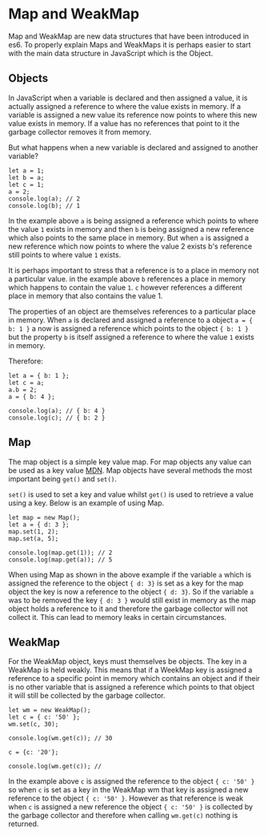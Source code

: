 #  Map and WeakMap

Map and WeakMap are new data structures that have been introduced in es6. To properly explain Maps and WeakMaps it is perhaps easier to start with the main data structure in JavaScript which is the Object.

##  Objects

In JavaScript when a variable is declared and then assigned a value, it is actually assigned a reference to where the value exists in memory. If a variable is assigned a new value its reference now points to where this new value exists in memory. If a value has no references that point to it the garbage collector removes it from memory. 

But what happens when a new variable is declared and assigned to another variable?

```
let a = 1;
let b = a;
let c = 1;
a = 2;
console.log(a); // 2
console.log(b); // 1
```

In the example above `a` is being assigned a reference which points to where the value `1` exists in memory and then `b` is being assigned a new reference which also points to the same place in memory. But when `a` is assigned a new reference which now points to where the value 2 exists b's reference still points to where value `1` exists.

It is perhaps important to stress that a reference is to a place in memory not a particular value. in the example above `b` references a place in memory which happens to contain the value `1`. `c` however references a different place in memory that also contains the value 1.

The properties of an object are themselves references to a particular place in memory. When `a` is declared and assigned a reference to a object `a = { b: 1 }` a now is assigned a reference which points to the object `{ b: 1 }` but the property `b` is itself assigned a reference to where the value `1` exists in memory.

Therefore:

```
let a = { b: 1 };
let c = a;
a.b = 2;
a = { b: 4 };

console.log(a); // { b: 4 }
console.log(c); // { b: 2 }
```

## Map

The map object is a simple key value map. For map objects any value can be used as a key value [MDN](https://developer.mozilla.org/en/docs/Web/JavaScript/Reference/Global_Objects/Map). Map objects have several methods the most important being `get()` and `set()`.

`set()` is used to set a key and value whilst `get()` is used to retrieve a value using a key. Below is an example of using Map.

```
let map = new Map();
let a = { d: 3 };
map.set(1, 2);
map.set(a, 5);

console.log(map.get(1)); // 2
console.log(map.get(a)); // 5
```
When using Map as shown in the above example if the variable `a` which is assigned the reference to the object `{ d: 3}` is set as a key for the map object the key is now a reference to the object `{ d: 3}`. So if the variable `a` was to be removed the key `{ d: 3 }` would still exist in memory as the map object holds a reference to it and therefore the garbage collector will not collect it. This can lead to memory leaks in certain circumstances.

## WeakMap 

For the WeakMap object, keys must themselves be objects. The key in a WeakMap is held weakly. This means that if a WeekMap key is assigned a reference to a specific point in memory which contains an object and if their is no other variable that is assigned a reference which points to that object it will still be collected by the garbage collector.

```
let wm = new WeakMap();
let c = { c: '50' };
wm.set(c, 30);

console.log(wm.get(c)); // 30

c = {c: '20'};

console.log(wm.get(c)); //
```

In the example above `c` is assigned the reference to the object `{ c: '50' }` so when `c` is set as a key in the WeakMap wm that key is assigned a new reference to the object `{ c: '50' }`. However as that reference is weak when `c` is assigned a new reference the object `{ c: '50' }` is collected by the garbage collector and therefore when calling `wm.get(c)` nothing is returned.


